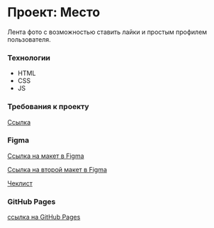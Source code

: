# Проект: Место

Лента фото с возможностью ставить лайки и простым профилем пользователя.

### Технологии

* HTML
* CSS
* JS

### Требования к проекту

[Ссылка](https://code.s3.yandex.net/web-plus/static/third-month/mesto-project/index.html)

### Figma

[Ссылка на макет в Figma](https://www.figma.com/file/2cn9N9jSkmxD84oJik7xL7/JavaScript.-Sprint-4?node-id=0%3A1)

[Ссылка на второй макет в Figma](https://www.figma.com/file/bjyvbKKJN2naO0ucURl2Z0/JavaScript.-Sprint-5?node-id=0%3A1)

[Чеклист](https://code.s3.yandex.net/web-developer/checklists-pdf/web-plus/checklist-4.pdf)

### GitHub Pages

[ссылка на GitHub Pages](https://aria1ink.github.io/mesto-project/)
